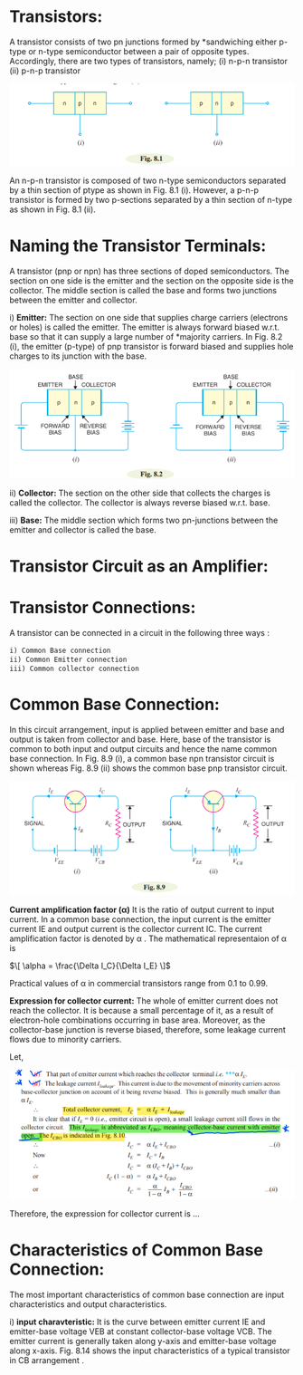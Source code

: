 # Transistors:

A transistor consists of two pn junctions formed by *sandwiching either p-type or n-type semiconductor between a pair of opposite types. Accordingly, there are two types of transistors, namely;
(i) n-p-n transistor (ii) p-n-p transistor

![Alt text](image-3.png)

An n-p-n transistor is composed of two n-type semiconductors separated by a thin section of ptype as shown in Fig. 8.1 (i). However, a p-n-p transistor is formed by two p-sections separated by a
thin section of n-type as shown in Fig. 8.1 (ii).

# Naming the Transistor Terminals:

A transistor (pnp or npn) has three sections of doped semiconductors. The section on one side is the
emitter and the section on the opposite side is the collector. The middle section is called the base and
forms two junctions between the emitter and collector.

i)  **Emitter:** The section on one side that supplies charge carriers (electrons or holes) is
called the emitter. The emitter is always forward biased w.r.t. base so that it can supply a
large number of *majority carriers. In Fig. 8.2 (i), the emitter (p-type) of pnp transistor is forward
biased and supplies hole charges to its junction with the base.

![Alt text](image-4.png)

ii) **Collector:** The section on the other side that collects the charges is called the collector. The
collector is always reverse biased w.r.t. base. 

iii) **Base:** The middle section which forms two pn-junctions between the emitter and collector
is called the base.


#  Transistor Circuit as an Amplifier:


# Transistor Connections:

 A transistor can be connected in a circuit in the following three ways :
    
    i) Common Base connection
    ii) Common Emitter connection
    iii) Common collector connection


# Common Base Connection: 

In this circuit arrangement, input is applied between emitter and base and output is taken from collector and base. Here, base of the transistor is common to both input and output circuits and hence the name common base connection. In Fig. 8.9 (i), a common base npn transistor circuit is shown whereas
Fig. 8.9 (ii) shows the common base pnp transistor circuit.

![Alt text](image-5.png)


**Current amplification factor (α)** It is the ratio of output current to input current. In a
common base connection, the input current is the emitter current IE and output current is the collector
current IC. The current amplification factor is denoted by α . The mathematical representaion of α is 

$\[ \alpha = \frac{\Delta I_C}{\Delta I_E} \]$

Practical values of α in commercial transistors range from 0.1 to 0.99.

**Expression for collector current:**
The whole of emitter current does not reach the collector. It is because a small percentage of it, as a result of electron-hole combinations occurring in base area. Moreover, as the collector-base junction is reverse biased, therefore, some leakage current flows due to minority carriers. 

Let, 

![Alt text](image-6.png)

Therefore, the expression for collector current is  ... 

# Characteristics of Common Base Connection:

The most important characteristics of common base connection are input characteristics and output characteristics.

i) **input charavteristic:** 
It is the curve between emitter current IE and emitter-base voltage VEB at constant collector-base voltage VCB. The emitter current is generally taken along y-axis and emitter-base voltage along x-axis. Fig. 8.14 shows the input characteristics of a typical transistor in CB arrangement .
